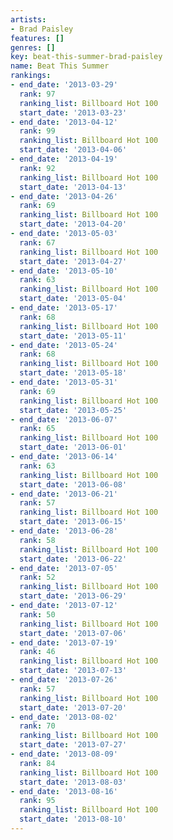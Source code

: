 ```yaml
---
artists:
- Brad Paisley
features: []
genres: []
key: beat-this-summer-brad-paisley
name: Beat This Summer
rankings:
- end_date: '2013-03-29'
  rank: 97
  ranking_list: Billboard Hot 100
  start_date: '2013-03-23'
- end_date: '2013-04-12'
  rank: 99
  ranking_list: Billboard Hot 100
  start_date: '2013-04-06'
- end_date: '2013-04-19'
  rank: 92
  ranking_list: Billboard Hot 100
  start_date: '2013-04-13'
- end_date: '2013-04-26'
  rank: 69
  ranking_list: Billboard Hot 100
  start_date: '2013-04-20'
- end_date: '2013-05-03'
  rank: 67
  ranking_list: Billboard Hot 100
  start_date: '2013-04-27'
- end_date: '2013-05-10'
  rank: 63
  ranking_list: Billboard Hot 100
  start_date: '2013-05-04'
- end_date: '2013-05-17'
  rank: 68
  ranking_list: Billboard Hot 100
  start_date: '2013-05-11'
- end_date: '2013-05-24'
  rank: 68
  ranking_list: Billboard Hot 100
  start_date: '2013-05-18'
- end_date: '2013-05-31'
  rank: 69
  ranking_list: Billboard Hot 100
  start_date: '2013-05-25'
- end_date: '2013-06-07'
  rank: 65
  ranking_list: Billboard Hot 100
  start_date: '2013-06-01'
- end_date: '2013-06-14'
  rank: 63
  ranking_list: Billboard Hot 100
  start_date: '2013-06-08'
- end_date: '2013-06-21'
  rank: 57
  ranking_list: Billboard Hot 100
  start_date: '2013-06-15'
- end_date: '2013-06-28'
  rank: 58
  ranking_list: Billboard Hot 100
  start_date: '2013-06-22'
- end_date: '2013-07-05'
  rank: 52
  ranking_list: Billboard Hot 100
  start_date: '2013-06-29'
- end_date: '2013-07-12'
  rank: 50
  ranking_list: Billboard Hot 100
  start_date: '2013-07-06'
- end_date: '2013-07-19'
  rank: 46
  ranking_list: Billboard Hot 100
  start_date: '2013-07-13'
- end_date: '2013-07-26'
  rank: 57
  ranking_list: Billboard Hot 100
  start_date: '2013-07-20'
- end_date: '2013-08-02'
  rank: 70
  ranking_list: Billboard Hot 100
  start_date: '2013-07-27'
- end_date: '2013-08-09'
  rank: 84
  ranking_list: Billboard Hot 100
  start_date: '2013-08-03'
- end_date: '2013-08-16'
  rank: 95
  ranking_list: Billboard Hot 100
  start_date: '2013-08-10'
---
```


